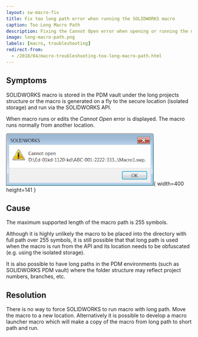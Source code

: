 ```yaml
---
layout: sw-macro-fix
title: Fix too long path error when running the SOLIDWORKS macro
caption: Too Long Macro Path
description: Fixing the Cannot Open error when opening or running the macro stored under the long projects structure
image: long-macro-path.png
labels: [macro, troubleshooting]
redirect-from:
  - /2018/04/macro-troubleshooting-too-long-macro-path.html
---
```

## Symptoms

SOLIDWORKS macro is stored in the PDM vault under the long projects structure or the macro is generated on a fly to the secure location (isolated storage) and run via the SOLIDWORKS API.

When macro runs or edits the *Cannot Open* error is displayed. The macro runs normally from another location.  

![Error when running the macro](long-macro-path.png){ width=400 height=141 }

## Cause

The maximum supported length of the macro path is 255 symbols.

Although it is highly unlikely the macro to be placed into the directory with full path over 255 symbols, it is still possible that that long path is used when the macro is run from the API and its location needs to be obfuscated (e.g. using the isolated storage).

It is also possible to have long paths in the PDM environments (such as SOLIDWORKS PDM vault) where the folder structure may reflect project numbers, branches, etc.  

## Resolution

There is no way to force SOLIDWORKS to run macro with long path. Move the macro to a new location.
Alternatively it is possible to develop a macro launcher macro which will make a copy of the macro from long path to short path and run.
